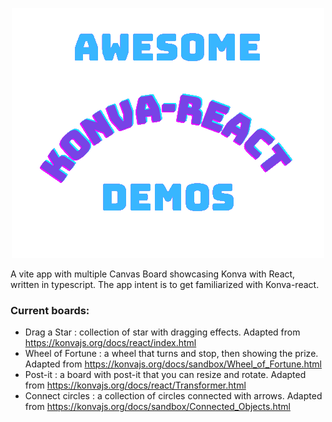 <p align="center">
  <img width="500" height="400" style="object-fit: cover;" src="src/assets/Konva-react_demos.png">
</p>

A vite app with multiple Canvas Board showcasing Konva with React, written in typescript. The app intent is to get familiarized with Konva-react.

### Current boards:

- Drag a Star : collection of star with dragging effects. Adapted from https://konvajs.org/docs/react/index.html
- Wheel of Fortune : a wheel that turns and stop, then showing the prize. Adapted from https://konvajs.org/docs/sandbox/Wheel_of_Fortune.html
- Post-it : a board with post-it that you can resize and rotate. Adapted from https://konvajs.org/docs/react/Transformer.html
- Connect circles : a collection of circles connected with arrows. Adapted from https://konvajs.org/docs/sandbox/Connected_Objects.html


